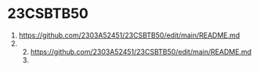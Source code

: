 # 23CSBTB50
1. https://github.com/2303A52451/23CSBTB50/edit/main/README.md
2. 2. https://github.com/2303A52451/23CSBTB50/edit/main/README.md
   3. 

